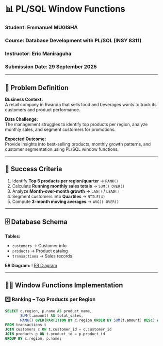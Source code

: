 # 📊 PL/SQL Window Functions 

### Student: Emmanuel MUGISHA  
### Course: Database Development with PL/SQL (INSY 8311)  
### Instructor: Eric Maniraguha  
### Submission Date: 29 September 2025 

---

## 📌 Problem Definition
**Business Context:**  
A retail company in Rwanda that sells food and beverages wants to track its customers and product performance.  

**Data Challenge:**  
The management struggles to identify top products per region, analyze monthly sales, and segment customers for promotions.  

**Expected Outcome:**  
Provide insights into best-selling products, monthly growth patterns, and customer segmentation using PL/SQL window functions.  

---

## 🎯 Success Criteria
1. Identify **Top 5 products per region/quarter** → `RANK()`  
2. Calculate **Running monthly sales totals** → `SUM() OVER()`  
3. Analyze **Month-over-month growth** → `LAG()` / `LEAD()`  
4. Segment customers into **Quartiles** → `NTILE(4)`  
5. Compute **3-month moving averages** → `AVG() OVER()`  

---

## 🗄️ Database Schema

**Tables:**  
- `customers` → Customer info  
- `products` → Product catalog  
- `transactions` → Sales records  

**ER Diagram:** 
! [ER Diagram](screenshots/ER_Diagram.png)  

---

## 🧑‍💻 Window Functions Implementation  

### 1️⃣ Ranking – Top Products per Region
```sql
SELECT c.region, p.name AS product_name,
       SUM(t.amount) AS total_sales,
       RANK() OVER(PARTITION BY c.region ORDER BY SUM(t.amount) DESC) AS rank_in_region
FROM transactions t
JOIN customers c ON t.customer_id = c.customer_id
JOIN products p ON t.product_id = p.product_id
GROUP BY c.region, p.name;
